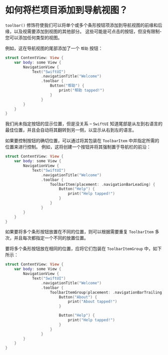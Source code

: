 如何将栏项目添加到导航视图？
===

`toolbar()` 修饰符使我们可以将单个或多个条形按钮项添加到导航视图的前缘和后缘，以及视需要添加到视图的其他部分。 这些可能是可点击的按钮，但没有限制-您可以添加任何类型的视图。

例如，这在导航视图的尾部添加了一个 `帮助` 按钮：

```swift
struct ContentView: View {
    var body: some View {
        NavigationView {
            Text("SwiftUI")
                .navigationTitle("Welcome")
                .toolbar {
                    Button("帮助") {
                        print("帮助 tapped!")
                    }
                }
        }
    }
}
```
我们尚未指定按钮的显示位置，但是没关系 – `SwiftUI` 知道尾部是从左到右语言的最佳位置，并且会自动将其翻转到另一侧，以显示从右到左的语言。

如果要控制按钮的确切位置，可以通过将其包装在 `ToolbarItem` 中并指定所需的位置来进行控制。 例如，这将创建一个按钮并将其强制置于导航栏的前沿：

```swift
struct ContentView: View {
    var body: some View {
        NavigationView {
            Text("SwiftUI")
                .navigationTitle("Welcome")
                .toolbar {
                    ToolbarItem(placement: .navigationBarLeading) {
                        Button("Help") {
                            print("Help tapped!")
                        }
                    }
                }
        }
    }
}
```

如果要将多个条形按钮放置在不同的位置，则可以根据需要重复 `ToolbarItem` 多次，并且每次都指定一个不同的放置位置。

要将多个条形按钮放在相同的位置，应将它们包装在 `ToolbarItemGroup` 中，如下所示：

```swift
struct ContentView: View {
    var body: some View {
        NavigationView {
            Text("SwiftUI")
                .navigationTitle("Welcome")
                .toolbar {
                    ToolbarItemGroup(placement: .navigationBarTrailing) {
                        Button("About") {
                            print("About tapped!")
                        }

                        Button("Help") {
                            print("Help tapped!")
                        }
                    }
                }
        }
    }
}
```